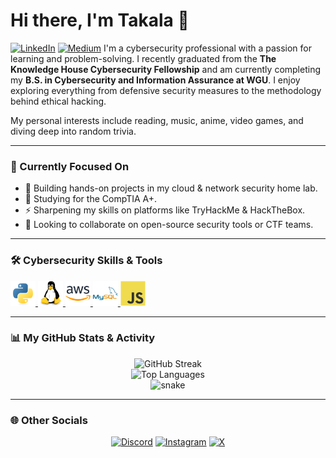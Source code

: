 # Hi there, I'm Takala 🚀

<a href="https://linkedin.com/in/takalascrook"><img src="https://img.shields.io/badge/LinkedIn-0077B5.svg?logo=linkedin&logoColor=white" alt="LinkedIn"/></a>
<a href="https://medium.com/@takala.crook"><img src="https://img.shields.io/badge/Medium-12100E.svg?logo=medium&logoColor=white" alt="Medium"/></a>
I'm a cybersecurity professional with a passion for learning and problem-solving. I recently graduated from the **The Knowledge House Cybersecurity Fellowship** and am currently completing my **B.S. in Cybersecurity and Information Assurance at WGU**. I enjoy exploring everything from defensive security measures to the methodology behind ethical hacking.

My personal interests include reading, music, anime, video games, and diving deep into random trivia.

---

### 🎯 Currently Focused On

- 🔭 Building hands-on projects in my cloud & network security home lab.
- 🌱 Studying for the CompTIA A+.
- ⚡ Sharpening my skills on platforms like TryHackMe & HackTheBox.
- 👯 Looking to collaborate on open-source security tools or CTF teams.

---

### 🛠️ Cybersecurity Skills & Tools

<p align="left">
  <a href="https://www.python.org" target="_blank" rel="noreferrer"> <img src="https://raw.githubusercontent.com/devicons/devicon/master/icons/python/python-original.svg" alt="python" width="40" height="40"/> </a>
  <a href="https://www.linux.org/" target="_blank" rel="noreferrer"> <img src="https://raw.githubusercontent.com/devicons/devicon/master/icons/linux/linux-original.svg" alt="linux" width="40" height="40"/> </a>
  <a href="https://aws.amazon.com" target="_blank" rel="noreferrer"> <img src="https://raw.githubusercontent.com/devicons/devicon/master/icons/amazonwebservices/amazonwebservices-original-wordmark.svg" alt="aws" width="40" height="40"/> </a>
  <a href="https://www.mysql.com/" target="_blank" rel="noreferrer"> <img src="https://raw.githubusercontent.com/devicons/devicon/master/icons/mysql/mysql-original-wordmark.svg" alt="mysql" width="40" height="40"/> </a>
  <a href="https://www.javascript.com" target="_blank" rel="noreferrer"> <img src="https://raw.githubusercontent.com/devicons/devicon/master/icons/javascript/javascript-original.svg" alt="javascript" width="40" height="40"/> </a>
  </p>

---

### 📊 My GitHub Stats & Activity

<p align="center">
  <img src="https://github-readme-streak-stats.herokuapp.com/?user=yourimaginarybestfriend&theme=radical&hide_border=false" alt="GitHub Streak" />
  <br/>
  <img src="https://github-readme-stats.vercel.app/api/top-langs/?username=yourimaginarybestfriend&theme=radical&hide_border=false&include_all_commits=true&count_private=true&layout=compact" alt="Top Languages" />
  <br>
  <img src="https://github.com/yourimaginarybestfriend/yourimaginarybestfriend/raw/output/github-contribution-grid-snake.svg" alt="snake" />
</p>

---

### 🌐 Other Socials

<p align="center">
  <a href="https://discord.gg/yourimaginarybestfriend"><img src="https://img.shields.io/badge/Discord-7289DA.svg?logo=discord&logoColor=white" alt="Discord"/></a>
  <a href="https://instagram.com/takalasharmeuse"><img src="https://img.shields.io/badge/Instagram-E4405F.svg?logo=Instagram&logoColor=white" alt="Instagram"/></a>
  <a href="https://x.com/takalasharmeuse"><img src="https://img.shields.io/badge/X-black.svg?logo=X&logoColor=white" alt="X"/></a>
</p>
